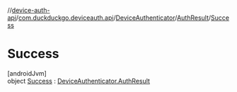 //[device-auth-api](../../../../../index.md)/[com.duckduckgo.deviceauth.api](../../../index.md)/[DeviceAuthenticator](../../index.md)/[AuthResult](../index.md)/[Success](index.md)

# Success

[androidJvm]\
object [Success](index.md) : [DeviceAuthenticator.AuthResult](../index.md)
